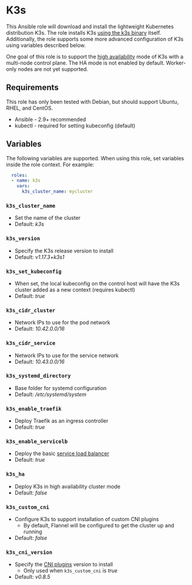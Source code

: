 # K3s

This Ansible role will download and install the lightweight Kubernetes
distribution K3s. The role installs K3s [using the k3s binary](https://rancher.com/docs/k3s/latest/en/installation/install-options/#installing-k3s-from-the-binary)
itself. Additionally, the role supports some more advanced configuration of K3s
using variables described below.

One goal of this role is to support the [high availability](https://rancher.com/docs/k3s/latest/en/installation/ha-embedded/)
mode of K3s with a multi-node control plane. The HA mode is not enabled by
default. Worker-only nodes are not yet supported.

## Requirements

This role has only been tested with Debian, but should support Ubuntu, RHEL,
and CentOS.

* Ansible - 2.9+ recommended
* kubectl - required for setting kubeconfig (default)

## Variables

The following variables are supported. When using this role, set variables
inside the role context. For example:

```yaml
  roles:
  - name: k3s
    vars:
      k3s_cluster_name: mycluster
```

### `k3s_cluster_name`

- Set the name of the cluster
- Default: *k3s*

### `k3s_version`

- Specify the K3s release version to install
- Default: *v1.17.3+k3s1*

### `k3s_set_kubeconfig`

- When set, the local kubeconfig on the control host will have the K3s cluster
added as a new context (requires kubectl)
- Default: *true*

### `k3s_cidr_cluster`

- Network IPs to use for the pod network
- Default: *10.42.0.0/16*

### `k3s_cidr_service`

- Network IPs to use for the service network
- Default: *10.43.0.0/16*

### `k3s_systemd_directory`

- Base folder for systemd configuration
- Default: */etc/systemd/system*

### `k3s_enable_traefik`

- Deploy Traefik as an ingress controller
- Default: *true*

### `k3s_enable_servicelb`

- Deploy the basic [service load balancer](https://rancher.com/docs/k3s/latest/en/networking/#service-load-balancer)
- Default: *true*

### `k3s_ha`

- Deploy K3s in high availability cluster mode
- Default: *false*

### `k3s_custom_cni`

- Configure K3s to support installation of custom CNI plugins
  - By default, Flannel will be configured to get the cluster up and running
- Default: *false*

### `k3s_cni_version`

- Specify the [CNI plugins](https://github.com/containernetworking/plugins/releases) version to install
  - Only used when `k3s_custom_cni` is *true*
- Default: *v0.8.5*

